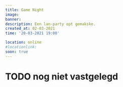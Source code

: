 ```yaml
---
title: Game Night
image: 
banner:
description: Een lan-party opt gemakske.
created_at: 02-03-2021
time: '20-03-2021 19:00'

location: online
#locationlink:
soon: true
---
```


# TODO nog niet vastgelegd